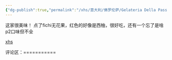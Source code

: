 ```yaml
---
{"dg-publish":true,"permalink":"/xhs/意大利/佛罗伦萨/Gelateria Della Passera_佛罗伦萨/","tags":["rednote","佛罗伦萨"],"created":"2025-03-17T22:02:01.365+08:00","updated":"2025-03-20T22:46:14.812+08:00"}
---
```


 

这家很美味！
点了fichi无花果，红色的好像是西柚，很好吃，还有一个忘了是啥
p2口味但不全

[xhs](https://www.xiaohongshu.com/explore/64bd76b1000000001700d1fb?xsec_token=ABdJDZRQiIdl5Fy9GkQvjP2hDq9OuDUwmDrgCkH9F3fl4=&xsec_source=pc_user)

评论区：===========

